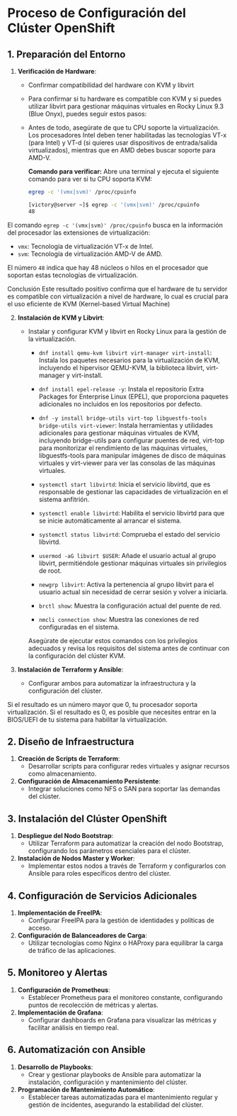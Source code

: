 # Proceso de Configuración del Clúster OpenShift

## 1. Preparación del Entorno

   1. **Verificación de Hardware**:
   
      - Confirmar compatibilidad del hardware con KVM y libvirt
  
      - Para confirmar si tu hardware es compatible con KVM y si puedes utilizar libvirt 
      para gestionar máquinas virtuales en Rocky Linux 9.3 (Blue Onyx), puedes seguir estos pasos:

      - Antes de todo, asegúrate de que tu CPU soporte la virtualización. Los procesadores Intel deben tener habilitadas las tecnologías VT-x (para Intel) y VT-d (si quieres usar dispositivos de entrada/salida virtualizados), mientras que en AMD debes buscar soporte para AMD-V.

         **Comando para verificar:**
         Abre una terminal y ejecuta el siguiente comando para ver si tu CPU soporta KVM:

         ```bash
         egrep -c '(vmx|svm)' /proc/cpuinfo
         ```
          ```bash
          [victory@server ~]$ egrep -c '(vmx|svm)' /proc/cpuinfo
          48
          ```

   El comando `egrep -c '(vmx|svm)' /proc/cpuinfo` busca en la información del procesador las extensiones de virtualización:

   - `vmx`: Tecnología de virtualización VT-x de Intel.
   - `svm`: Tecnología de virtualización AMD-V de AMD.

   El número `48` indica que hay 48 núcleos o hilos en el procesador que soportan estas tecnologías de virtualización.

Conclusión
Este resultado positivo confirma que el hardware de tu servidor es compatible con virtualización a nivel de hardware, lo cual es crucial para el uso eficiente de KVM (Kernel-based Virtual Machine)

   2. **Instalación de KVM y Libvirt**:
   
      - Instalar y configurar KVM y libvirt en Rocky Linux para la gestión de la virtualización.

         - `dnf install qemu-kvm libvirt virt-manager virt-install`: Instala los paquetes necesarios para la virtualización de KVM, incluyendo el hipervisor QEMU-KVM, la biblioteca libvirt, virt-manager y virt-install.

         - `dnf install epel-release -y`: Instala el repositorio Extra Packages for Enterprise Linux (EPEL), que proporciona paquetes adicionales no incluidos en los repositorios por defecto.

         - `dnf -y install bridge-utils virt-top libguestfs-tools bridge-utils virt-viewer`: Instala herramientas y utilidades adicionales para gestionar máquinas virtuales de KVM, incluyendo bridge-utils para configurar puentes de red, virt-top para monitorizar el rendimiento de las máquinas virtuales, libguestfs-tools para manipular imágenes de disco de máquinas virtuales y virt-viewer para ver las consolas de las máquinas virtuales.

         - `systemctl start libvirtd`: Inicia el servicio libvirtd, que es responsable de gestionar las capacidades de virtualización en el sistema anfitrión.

         - `systemctl enable libvirtd`: Habilita el servicio libvirtd para que se inicie automáticamente al arrancar el sistema.

         - `systemctl status libvirtd`: Comprueba el estado del servicio libvirtd.

         - `usermod -aG libvirt $USER`: Añade el usuario actual al grupo libvirt, permitiéndole gestionar máquinas virtuales sin privilegios de root.

         - `newgrp libvirt`: Activa la pertenencia al grupo libvirt para el usuario actual sin necesidad de cerrar sesión y volver a iniciarla.

         - `brctl show`: Muestra la configuración actual del puente de red.

         - `nmcli connection show`: Muestra las conexiones de red configuradas en el sistema.

         Asegúrate de ejecutar estos comandos con los privilegios adecuados y revisa los requisitos del sistema antes de continuar con la configuración del clúster KVM.
   

   3. **Instalación de Terraform y Ansible**:
      - Configurar ambos para automatizar la infraestructura y la configuración del clúster.

Si el resultado es un número mayor que 0, tu procesador soporta virtualización. Si el resultado es 0, es posible que necesites entrar en la BIOS/UEFI de tu sistema para habilitar la virtualización.


## 2. Diseño de Infraestructura

   1. **Creación de Scripts de Terraform**:
      - Desarrollar scripts para configurar redes virtuales y asignar recursos como almacenamiento.
   2. **Configuración de Almacenamiento Persistente**:
      - Integrar soluciones como NFS o SAN para soportar las demandas del clúster.

## 3. Instalación del Clúster OpenShift

   1. **Despliegue del Nodo Bootstrap**:
      - Utilizar Terraform para automatizar la creación del nodo Bootstrap, configurando los parámetros esenciales para el clúster.
   2. **Instalación de Nodos Master y Worker**:
      - Implementar estos nodos a través de Terraform y configurarlos con Ansible para roles específicos dentro del clúster.

## 4. Configuración de Servicios Adicionales

   1. **Implementación de FreeIPA**:
      - Configurar FreeIPA para la gestión de identidades y políticas de acceso.
   2. **Configuración de Balanceadores de Carga**:
      - Utilizar tecnologías como Nginx o HAProxy para equilibrar la carga de tráfico de las aplicaciones.

## 5. Monitoreo y Alertas

   1. **Configuración de Prometheus**:
      - Establecer Prometheus para el monitoreo constante, configurando puntos de recolección de métricas y alertas.
   2. **Implementación de Grafana**:
      - Configurar dashboards en Grafana para visualizar las métricas y facilitar análisis en tiempo real.

## 6. Automatización con Ansible

   1. **Desarrollo de Playbooks**:
      - Crear y gestionar playbooks de Ansible para automatizar la instalación, configuración y mantenimiento del clúster.
   2. **Programación de Mantenimiento Automático**:
      - Establecer tareas automatizadas para el mantenimiento regular y gestión de incidentes, asegurando la estabilidad del clúster.
